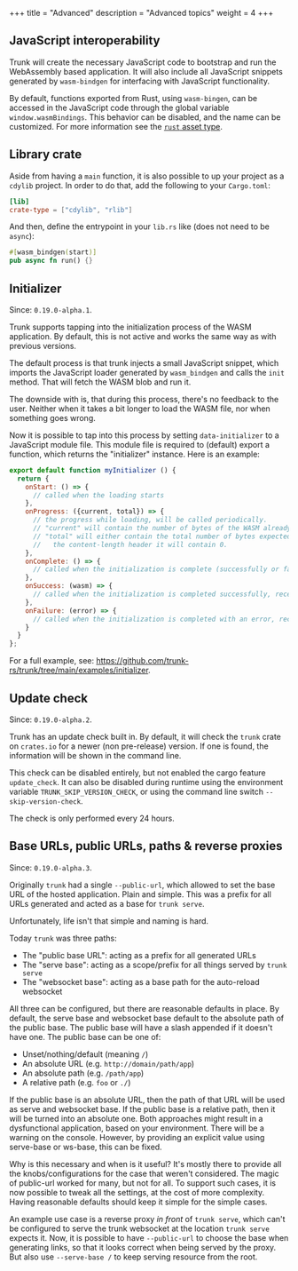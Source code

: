 +++
title = "Advanced"
description = "Advanced topics"
weight = 4
+++

## JavaScript interoperability

Trunk will create the necessary JavaScript code to bootstrap and run the WebAssembly based application. It will also
include all JavaScript snippets generated by `wasm-bindgen` for interfacing with JavaScript functionality.

By default, functions exported from Rust, using `wasm-bingen`, can be accessed in the JavaScript code through the global
variable `window.wasmBindings`. This behavior can be disabled, and the name can be customized. For more information
see the [`rust` asset type](@/assets.md#rust).

## Library crate

Aside from having a `main` function, it is also possible to up your project as a `cdylib` project. In order to do that,
add the following to your `Cargo.toml`:

```toml
[lib]
crate-type = ["cdylib", "rlib"]
```

And then, define the entrypoint in your `lib.rs` like (does not need to be `async`):

```rust
#[wasm_bindgen(start)]
pub async fn run() {}
```

## Initializer

Since: `0.19.0-alpha.1`.

Trunk supports tapping into the initialization process of the WASM application. By
default, this is not active and works the same way as with previous versions.

The default process is that trunk injects a small JavaScript snippet, which imports the JavaScript loader generated
by `wasm_bindgen` and calls the `init` method. That will fetch the WASM blob and run it.

The downside with is, that during this process, there's no feedback to the user. Neither when it takes a bit longer to
load the WASM file, nor when something goes wrong.

Now it is possible to tap into this process by setting `data-initializer` to a JavaScript module file. This module file
is required to (default) export a function, which returns the "initializer" instance. Here is an example:

```javascript
export default function myInitializer () {
  return {
    onStart: () => {
      // called when the loading starts
    },
    onProgress: ({current, total}) => {
      // the progress while loading, will be called periodically.
      // "current" will contain the number of bytes of the WASM already loaded
      // "total" will either contain the total number of bytes expected for the WASM, or if the server did not provide
      //   the content-length header it will contain 0.
    },
    onComplete: () => {
      // called when the initialization is complete (successfully or failed)
    },
    onSuccess: (wasm) => {
      // called when the initialization is completed successfully, receives the `wasm` instance
    },
    onFailure: (error) => {
      // called when the initialization is completed with an error, receives the `error`
    }
  }
};
```

For a full example, see: <https://github.com/trunk-rs/trunk/tree/main/examples/initializer>.

## Update check

Since: `0.19.0-alpha.2`.

Trunk has an update check built in. By default, it will check the `trunk` crate on `crates.io` for a newer
(non pre-release) version. If one is found, the information will be shown in the command line.

This check can be disabled entirely, but not enabled the cargo feature `update_check`. It can also be disabled during
runtime using the environment variable `TRUNK_SKIP_VERSION_CHECK`, or using the command line switch
`--skip-version-check`.

The check is only performed every 24 hours.

## Base URLs, public URLs, paths & reverse proxies

Since: `0.19.0-alpha.3`.

Originally `trunk` had a single `--public-url`, which allowed to set the base URL of the hosted application.
Plain and simple. This was a prefix for all URLs generated and acted as a base for `trunk serve`.

Unfortunately, life isn't that simple and naming is hard.

Today `trunk` was three paths:

* The "public base URL": acting as a prefix for all generated URLs
* The "serve base": acting as a scope/prefix for all things served by `trunk serve`
* The "websocket base": acting as a base path for the auto-reload websocket

All three can be configured, but there are reasonable defaults in place. By default, the serve base and websocket base
default to the absolute path of the public base. The public base will have a slash appended if it doesn't have one. The
public base can be one of:

* Unset/nothing/default (meaning `/`)
* An absolute URL (e.g. `http://domain/path/app`)
* An absolute path (e.g. `/path/app`)
* A relative path (e.g. `foo` or `./`)

If the public base is an absolute URL, then the path of that URL will be used as serve and websocket base. If the public
base is a relative path, then it will be turned into an absolute one. Both approaches might result in a dysfunctional
application, based on your environment. There will be a warning on the console. However, by providing an explicit
value using serve-base or ws-base, this can be fixed.

Why is this necessary and when is it useful? It's mostly there to provide all the knobs/configurations for the case
that weren't considered. The magic of public-url worked for many, but not for all. To support such cases, it
is now possible to tweak all the settings, at the cost of more complexity. Having reasonable defaults should keep it
simple for the simple cases.

An example use case is a reverse proxy *in front* of `trunk serve`, which can't be configured to serve the trunk
websocket at the location `trunk serve` expects it. Now, it is possible to have `--public-url` to choose the base when
generating links, so that it looks correct when being served by the proxy. But also use `--serve-base /` to keep
serving resource from the root.

